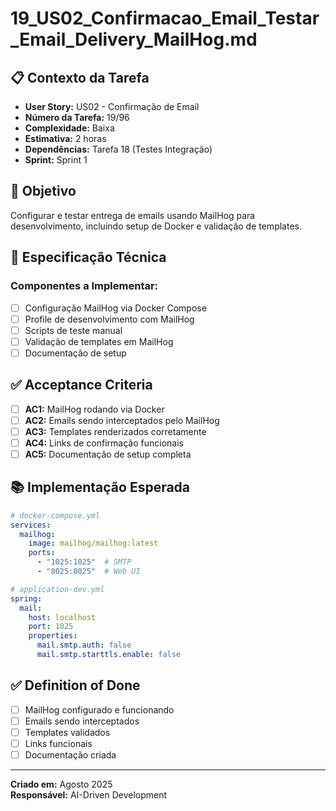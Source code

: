 # 19_US02_Confirmacao_Email_Testar_Email_Delivery_MailHog.md

## 📋 Contexto da Tarefa
- **User Story:** US02 - Confirmação de Email
- **Número da Tarefa:** 19/96
- **Complexidade:** Baixa
- **Estimativa:** 2 horas
- **Dependências:** Tarefa 18 (Testes Integração)
- **Sprint:** Sprint 1

## 🎯 Objetivo
Configurar e testar entrega de emails usando MailHog para desenvolvimento, incluindo setup de Docker e validação de templates.

## 📝 Especificação Técnica
### **Componentes a Implementar:**
- [ ] Configuração MailHog via Docker Compose
- [ ] Profile de desenvolvimento com MailHog
- [ ] Scripts de teste manual
- [ ] Validação de templates em MailHog
- [ ] Documentação de setup

## ✅ Acceptance Criteria
- [ ] **AC1:** MailHog rodando via Docker
- [ ] **AC2:** Emails sendo interceptados pelo MailHog
- [ ] **AC3:** Templates renderizados corretamente
- [ ] **AC4:** Links de confirmação funcionais
- [ ] **AC5:** Documentação de setup completa

## 📚 Implementação Esperada
```yaml
# docker-compose.yml
services:
  mailhog:
    image: mailhog/mailhog:latest
    ports:
      - "1025:1025"  # SMTP
      - "8025:8025"  # Web UI
```

```yaml
# application-dev.yml
spring:
  mail:
    host: localhost
    port: 1025
    properties:
      mail.smtp.auth: false
      mail.smtp.starttls.enable: false
```

## ✅ Definition of Done
- [ ] MailHog configurado e funcionando
- [ ] Emails sendo interceptados
- [ ] Templates validados
- [ ] Links funcionais
- [ ] Documentação criada

---
**Criado em:** Agosto 2025  
**Responsável:** AI-Driven Development